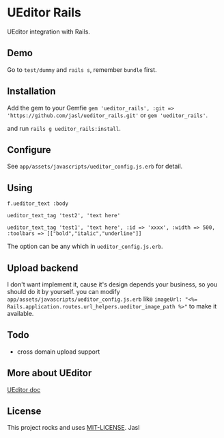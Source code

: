 # UEditor Rails

UEditor integration with Rails.

## Demo
Go to ```test/dummy``` and ```rails s```, remember ```bundle``` first.

## Installation
Add the gem to your Gemfie ```gem 'ueditor_rails', :git => 'https://github.com/jasl/ueditor_rails.git'``` or ```gem 'ueditor_rails'```.

and run ```rails g ueditor_rails:install```.

## Configure
See ```app/assets/javascripts/ueditor_config.js.erb``` for detail.

## Using
```f.ueditor_text :body```

```ueditor_text_tag 'test2', 'text here'```

```ueditor_text_tag 'test1', 'text here', :id => 'xxxx', :width => 500, :toolbars => [["bold","italic","underline"]]```

The option can be any which in ```ueditor_config.js.erb```.

## Upload backend
I don't want implement it, cause it's design depends your business, so you should do it by yourself. 
you can modify ```app/assets/javascripts/ueditor_config.js.erb``` like ```imageUrl: "<%= Rails.application.routes.url_helpers.ueditor_image_path %>"``` to make it available.

## Todo
- cross domain upload support

## More about UEditor
[UEditor doc](http://ueditor.baidu.com/website/document.html)

## License
This project rocks and uses [MIT-LICENSE](http://jasl.mit-license.org/). Jasl
